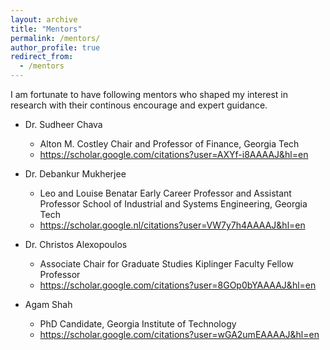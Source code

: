 ```yaml
---
layout: archive
title: "Mentors"
permalink: /mentors/
author_profile: true
redirect_from:
  - /mentors
---
```


I am fortunate to have following mentors who shaped my interest in research with their continous encourage and expert guidance.

* Dr. Sudheer Chava
  * Alton M. Costley Chair and Professor of Finance, Georgia Tech
  * https://scholar.google.com/citations?user=AXYf-i8AAAAJ&hl=en

* Dr. Debankur Mukherjee
  * Leo and Louise Benatar Early Career Professor and Assistant Professor School of Industrial and Systems Engineering, Georgia Tech
  * https://scholar.google.nl/citations?user=VW7y7h4AAAAJ&hl=en

* Dr. Christos Alexopoulos
  * Associate Chair for Graduate Studies Kiplinger Faculty Fellow Professor
  * https://scholar.google.com/citations?user=8GOp0bYAAAAJ&hl=en

* Agam Shah
  * PhD Candidate, Georgia Institute of Technology
  * https://scholar.google.com/citations?user=wGA2umEAAAAJ&hl=en

  
